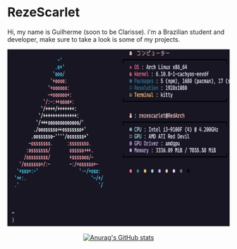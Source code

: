 # RezeScarlet
Hi, my name is Guilherme (soon to be Clarisse). i'm a Brazilian student and developer, make sure to take a look is some of my projects.

<div align="center">
<a href="https://github.com/RezeScarlet/ScarletFiles">
  <img src="Hyfetch.png" height="400" />
</a>


[![Anurag's GitHub stats](https://github-readme-stats.vercel.app/api?username=RezeScarlet)](https://github.com/anuraghazra/github-readme-stats)
